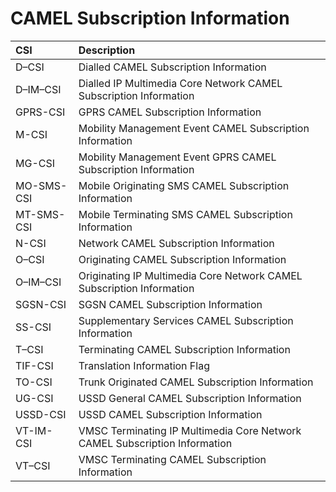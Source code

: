 # CAMEL Subscription Information #

|CSI|Description|
|:--|:----------|
|D–CSI|Dialled CAMEL Subscription Information|
|D–IM–CSI|Dialled IP Multimedia Core Network CAMEL Subscription Information|
|GPRS-CSI|GPRS CAMEL Subscription Information|
|M-CSI|Mobility Management Event CAMEL Subscription Information|
|MG-CSI|Mobility Management Event GPRS CAMEL Subscription Information|
|MO-SMS-CSI|Mobile Originating SMS CAMEL Subscription Information|
|MT-SMS-CSI|Mobile Terminating SMS CAMEL Subscription Information|
|N-CSI|Network CAMEL Subscription Information|
|O–CSI|Originating CAMEL Subscription Information|
|O–IM–CSI|Originating IP Multimedia Core Network CAMEL Subscription Information|
|SGSN-CSI|SGSN CAMEL Subscription Information|
|SS-CSI|Supplementary Services CAMEL Subscription Information|
|T–CSI|Terminating CAMEL Subscription Information|
|TIF-CSI|Translation Information Flag|
|TO-CSI|Trunk Originated CAMEL Subscription Information|
|UG-CSI|USSD General CAMEL Subscription Information|
|USSD-CSI|USSD CAMEL Subscription Information|
|VT-IM-CSI|VMSC Terminating IP Multimedia Core Network CAMEL Subscription Information|
|VT–CSI|VMSC Terminating CAMEL Subscription Information|
